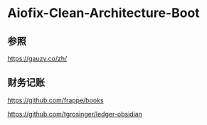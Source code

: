 # Aiofix-Clean-Architecture-Boot

## 参照
https://gauzy.co/zh/

## 财务记账
https://github.com/frappe/books

https://github.com/tgrosinger/ledger-obsidian
